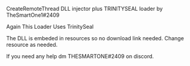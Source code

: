 CreateRemoteThread DLL injector plus TRINITYSEAL loader by TheSmartOne1#2409

Again This Loader Uses TrinitySeal

The DLL is embeded in resources so no download link needed. Change resource as needed.


If you need any help dm THESMARTONE#2409 on discord.
